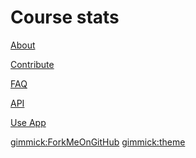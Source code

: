 # Course stats

[About](about.md)

[Contribute](contribute.md)

[FAQ](faq.md)

[API](api.md)

[Use App](http://coursestats.de)

[gimmick:ForkMeOnGitHub](http://www.github.com/praveendath92/coursestats)
[gimmick:theme](united)

<script>
  (function(i,s,o,g,r,a,m){i['GoogleAnalyticsObject']=r;i[r]=i[r]||function(){
  (i[r].q=i[r].q||[]).push(arguments)},i[r].l=1*new Date();a=s.createElement(o),
  m=s.getElementsByTagName(o)[0];a.async=1;a.src=g;m.parentNode.insertBefore(a,m)
  })(window,document,'script','//www.google-analytics.com/analytics.js','ga');

  ga('create', 'UA-66784128-3', 'auto');
  ga('send', 'pageview');

</script>
